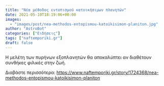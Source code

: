 ```yaml
---
title: "Νέα μέθοδος εντοπισμού κατοικήσιμων πλανητών"
date: 2021-05-10T18:19:06+00:00
images:
  - "images/post/nea-methodos-entopismou-katoikisimon-planiton.jpg"
author: "AstroBot"
categories: ["Ειδήσεις"]
tags: ["naftemporiki.gr"]
draft: false
---
```


Η μελέτη των πυρήνων εξοπλανητών θα αποκαλύπτει αν διαθέτουν συνθήκες φιλικές στην ζωή.

Διαβάστε περισσότερα: https://www.naftemporiki.gr/story/1724368/nea-methodos-entopismou-katoikisimon-planiton
